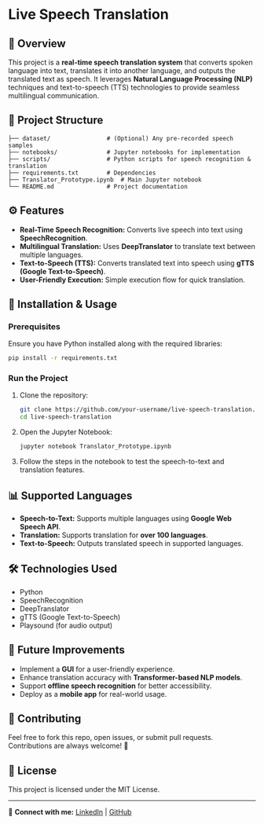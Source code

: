 # Live Speech Translation

## 📌 Overview
This project is a **real-time speech translation system** that converts spoken language into text, translates it into another language, and outputs the translated text as speech. It leverages **Natural Language Processing (NLP)** techniques and text-to-speech (TTS) technologies to provide seamless multilingual communication.

## 📂 Project Structure
```
├── dataset/                # (Optional) Any pre-recorded speech samples
├── notebooks/              # Jupyter notebooks for implementation
├── scripts/                # Python scripts for speech recognition & translation
├── requirements.txt        # Dependencies
├── Translator_Prototype.ipynb  # Main Jupyter notebook
└── README.md               # Project documentation
```

## ⚙️ Features
- **Real-Time Speech Recognition:** Converts live speech into text using **SpeechRecognition**.
- **Multilingual Translation:** Uses **DeepTranslator** to translate text between multiple languages.
- **Text-to-Speech (TTS):** Converts translated text into speech using **gTTS (Google Text-to-Speech)**.
- **User-Friendly Execution:** Simple execution flow for quick translation.

## 🚀 Installation & Usage
### Prerequisites
Ensure you have Python installed along with the required libraries:
```bash
pip install -r requirements.txt
```

### Run the Project
1. Clone the repository:
   ```bash
   git clone https://github.com/your-username/live-speech-translation.git
   cd live-speech-translation
   ```
2. Open the Jupyter Notebook:
   ```bash
   jupyter notebook Translator_Prototype.ipynb
   ```
3. Follow the steps in the notebook to test the speech-to-text and translation features.

## 📊 Supported Languages
- **Speech-to-Text:** Supports multiple languages using **Google Web Speech API**.
- **Translation:** Supports translation for **over 100 languages**.
- **Text-to-Speech:** Outputs translated speech in supported languages.

## 🛠 Technologies Used
- Python
- SpeechRecognition
- DeepTranslator
- gTTS (Google Text-to-Speech)
- Playsound (for audio output)

## 📌 Future Improvements
- Implement a **GUI** for a user-friendly experience.
- Enhance translation accuracy with **Transformer-based NLP models**.
- Support **offline speech recognition** for better accessibility.
- Deploy as a **mobile app** for real-world usage.

## 🤝 Contributing
Feel free to fork this repo, open issues, or submit pull requests. Contributions are always welcome! 🚀

## 📜 License
This project is licensed under the MIT License.

---
🔗 **Connect with me:** [LinkedIn](https://www.linkedin.com/in/yxsh-agarwal/) | [GitHub](https://github.com/yxsh-uwu)


